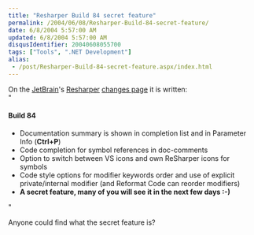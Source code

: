 ```yaml
---
title: "Resharper Build 84 secret feature"
permalink: /2004/06/08/Resharper-Build-84-secret-feature/
date: 6/8/2004 5:57:00 AM
updated: 6/8/2004 5:57:00 AM
disqusIdentifier: 20040608055700
tags: ["Tools", ".NET Development"]
alias:
 - /post/Resharper-Build-84-secret-feature.aspx/index.html
---
```

On the [JetBrain](http://www.jetbrains.com)'s [Resharper](http://www.jetbrains.com/resharper/) [changes page](http://www.jetbrains.net/confluence/display/ReSharper/Changes) it is written:<br>"

<h4 class="heading4">Build 84</h4>
<ul class="star">
<li>Documentation summary is shown in completion list and in Parameter Info (<b class="strong">Ctrl+P</b>) 
<li>Code completion for symbol references in doc-comments 
<li>Option to switch between VS icons and own ReSharper icons for symbols 
<li>Code style options for modifier keywords order and use of explicit private/internal modifier (and Reformat Code can reorder modifiers) 
<li><strong>A secret feature, many of you will see it in the next few days :-)</strong> </li></li></li></li></li></ul>


<!-- more -->
"

Anyone could find what the secret feature is?
